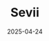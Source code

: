 ---  
layout: startup_page  
title: "Sevii"  
id: "sevii.ai"  
permalink: "/seviisevii.ai04242025/"  
website: "https://sevii.ai/"  
funding_round: "Pre-Seed"  
funding_amount: ""  
investors: "Overline, 10VC, SaaS Ventures"  
about: "Sevii develops an Autonomous Defense and Remediation (ADR) platform using agentic AI to actively manage and remediate cyber threats at machine speed. It integrates with existing security tools to reduce mean time to triage and remediation (MTTR) and lessen the burden on security teams. The platform scales to meet increasing threat volumes, minimizing potential damage and lowering costs."  
markets: "Cybersecurity, AI"  
hq: "Charlotte, North Carolina, United States"  
founded_year: "2024"  
linkedin: "https://www.linkedin.com/company/seviiai"  
twitter: ""  
instagram: ""  
facebook: ""  
crunchbase: "https://www.crunchbase.com/organization/sevii?utm_source=linkedin&utm_medium=referral&utm_campaign=linkedin_companies&utm_content=profile_cta_anon&trk=funding_crunchbase"  
pitchbook: ""  

date_display: "24-Apr-2025"  
date: "2025-04-24"

# SEO Optimization  
meta_title: "Sevii - Pre-Seed"  
meta_description: "Sevii, Sevii develops an Autonomous Defense and Remediation (ADR) platform using agentic AI to actively manage and remediate cyber threats at machine speed. ..."  
meta_keywords: "Sevii, Cybersecurity, AI, Pre-Seed funding"  
canonical_url: "https://startup.projectstartups.com/seviisevii.ai04242025/"  
---
